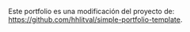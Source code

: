 Este portfolio es una modificación del proyecto de: https://github.com/hhlitval/simple-portfolio-template.
